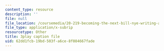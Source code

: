 ```yaml
---
content_type: resource
description: ''
file: null
file_location: /coursemedia/20-219-becoming-the-next-bill-nye-writing-and-hosting-the-educational-show-january-iap-2015/62dd1fcb19bd503fa6ce8f084667fade_VBgVRviSKek.srt
file_type: application/x-subrip
resourcetype: Other
title: 3play caption file
uid: 62dd1fcb-19bd-503f-a6ce-8f084667fade
---
```

